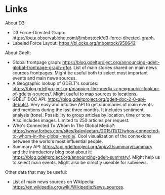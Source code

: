 # Links

About D3:

- D3 Force-Directed Graph: <https://beta.observablehq.com/@mbostock/d3-force-directed-graph>.
- Labeled Force Layout: <https://bl.ocks.org/mbostock/950642>

About Gdelt:

- Global frontpage graph: <https://blog.gdeltproject.org/announcing-gdelt-global-frontpage-graph-gfg/>. List of main stories shared on main news sources frontpages. Might be useful both to select most important events and main news sources.
- A Geographic lookup of GDELT's sources: <https://blog.gdeltproject.org/mapping-the-media-a-geographic-lookup-of-gdelts-sources/>. Might useful to map sources to locations.
- GDELT DOC API: <https://blog.gdeltproject.org/gdelt-doc-2-0-api-debuts/>. Very easy and intuitive API to get summaries of main events and mentions during the last three months. It includes sentiment analysis (tone). Possibility to group articles by location, time or tone. Also includes images. Limited to 250 articles per request.
- Who's Connected To Whom In The Global Media?: <https://www.forbes.com/sites/kalevleetaru/2015/11/12/whos-connected-to-whom-in-the-global-media/>. Cool visualization of the connexions between the world's most influential people.
- Summary API: <https://api.gdeltproject.org/api/v2/summary/summary> and the introductory blog post about it: <https://blog.gdeltproject.org/announcing-gdelt-summary/>. Might help us to select main events. Might also be directly useable for subviews.

Other data that may be useful:

- List of main news sources on Wikipedia: <https://en.wikipedia.org/wiki/Wikipedia:News_sources>.
